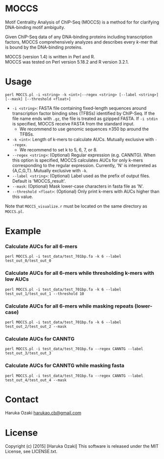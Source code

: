 # MOCCS

Motif Centrality Analysis of ChIP-Seq (MOCCS) is a method for for clarifying DNA-binding motif ambiguity.

Given ChIP-Seq data of any DNA-binding proteins including transcription factors, MOCCS comprehensively analyzes and describes every $k$-mer that is bound by the DNA-binding proteins. 

MOCCS (version 1.4) is written in Perl and R.  
MOCCS was tested on Perl version 5.18.2 and R version 3.2.1.

# Usage

	perl MOCCS.pl -i <string> -k <int>|--regex <string> [--label <string>] [--mask] [--threshold <float>]

- `-i <string>`: FASTA file containing fixed-length sequences around transcription factor binding sites (TFBSs) identified by ChIP-Seq. If the file name ends with `.gz`, the file is treated as gzipped FASTA. If `-i stdin` is specified, MOCCS receive FASTA from the standard input.
	- We recommend to use genomic sequences $\pm 350$ bp around the TFBSs.
- `-k <int>`: Length of k-mers to calculate AUCs. Mutually exclusive with `--regex`.
	- We recommend to set k to 5, 6, 7, or 8.
- `--regex <string>`: (Optional) Regular expression (e.g. CANNTG). When this option is specified, MOCCS calculates AUCs for only k-mers corresponding to the regular expression. Currently, 'N' is interpreted as {A,C,G,T}. Mutually exclusive with `-k`.
- `--label <string>`: (Optional) Label used as the prefix of output files. Default is 'MOCCS_result'.
- `--mask`: (Optional) Mask lower-case characters in fasta file as 'N'.
- `--threshold <float>`: (Optional) Only print k-mers with AUCs higher than this value.

Note that `MOCCS_visualize.r` must be located on the same directory as `MOCCS.pl`.


# Example
### Calculate AUCs for all 6-mers

	perl MOCCS.pl -i test_data/test_701bp.fa -k 6 --label test_out_0/test_out_0

### Calculate AUCs for all 6-mers while thresholding k-mers with low AUCs

	perl MOCCS.pl -i test_data/test_701bp.fa -k 6 --label test_out_1/test_out_1 --threshold 10

### Calculate AUCs for all 6-mers while masking repeats (lower-case)

	perl MOCCS.pl -i test_data/test_701bp.fa -k 6 --label test_out_2/test_out_2 --mask

### Calculate AUCs for CANNTG

	perl MOCCS.pl -i test_data/test_701bp.fa --regex CANNTG --label test_out_3/test_out_3

### Calculate AUCs for CANNTG while masking fasta
	
	perl MOCCS.pl -i test_data/test_701bp.fa --regex CANNTG --label test_out_4/test_out_4 --mask


# Contact

Haruka Ozaki <harukao.cb@gmail.com>

# License 

Copyright (c) [2015] [Haruka Ozaki]
This software is released under the MIT License, see LICENSE.txt.

